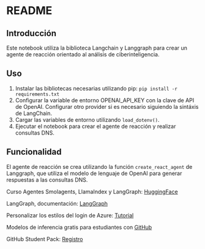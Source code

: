 # README

## Introducción
Este notebook utiliza la biblioteca Langchain y Langgraph para crear un agente de reacción orientado al análisis de ciberinteligencia.


## Uso
1. Instalar las bibliotecas necesarias utilizando pip: `pip install -r requirements.txt`
2. Configurar la variable de entorno OPENAI_API_KEY con la clave de API de OpenAI. Configurar otro provider si es necesario siguiendo la sintáxis de LangChain.
3. Cargar las variables de entorno utilizando `load_dotenv()`.
4. Ejecutar el notebook para crear el agente de reacción y realizar consultas DNS.

## Funcionalidad
El agente de reacción se crea utilizando la función `create_react_agent` de Langgraph, que utiliza el modelo de lenguaje de OpenAI para generar respuestas a las consultas DNS. 

Curso Agentes Smolagents, LlamaIndex y LangGraph: [HuggingFace​](https://huggingface.co/learn/agents-course/unit0/introduction)

LangGraph, documentación: [LangGraph​](https://langchain-ai.github.io/langgraph/)

Personalizar los estilos del login de Azure: [Tutorial​](https://www.thijoubert.com/2023-02/AzureAD_LoginPage/)

Modelos de inferencia gratis para estudiantes con [GitHub​](https://docs.github.com/en/github-models/prototyping-with-ai-models)

GitHub Student Pack: [Registro](https://education.github.com/pack)



